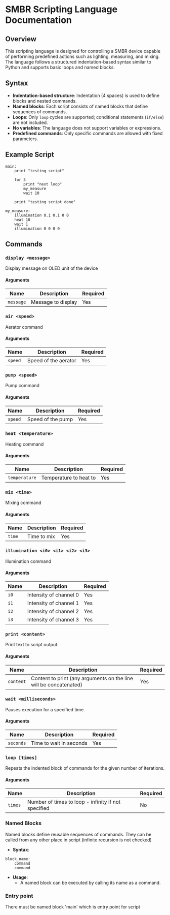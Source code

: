 # SMBR Scripting Language Documentation

## Overview
This scripting language is designed for controlling a SMBR device capable of performing predefined actions such as lighting, measuring, and mixing. The language follows a structured indentation-based syntax similar to Python and supports basic loops and named blocks.

## Syntax
- **Indentation-based structure**: Indentation (4 spaces) is used to define blocks and nested commands.
- **Named blocks**: Each script consists of named blocks that define sequences of commands.
- **Loops**: Only `loop` cycles are supported; conditional statements (`if/else`) are not included.
- **No variables**: The language does not support variables or expressions.
- **Predefined commands**: Only specific commands are allowed with fixed parameters.

## Example Script
```plaintext
main:
    print "testing script"
    
    for 3
        print "next loop"
        my_measure
        wait 10

    print "testing script done"

my_measure:
    illumination 0.1 0.1 0 0
    heat 10
    wait 1
    illumination 0 0 0 0
```

## Commands

### `display <message>`
Display message on OLED unit of the device
#### Arguments
| Name | Description | Required |
|------|-------------|----------|
| `message` | Message to display | Yes |

### `air <speed>`
Aerator command
#### Arguments
| Name | Description | Required |
|------|-------------|----------|
| `speed` | Speed of the aerator | Yes |

### `pump <speed>`
Pump command
#### Arguments
| Name | Description | Required |
|------|-------------|----------|
| `speed` | Speed of the pump | Yes |

### `heat <temperature>`
Heating command
#### Arguments
| Name | Description | Required |
|------|-------------|----------|
| `temperature` | Temperature to heat to | Yes |

### `mix <time>`
Mixing command
#### Arguments
| Name | Description | Required |
|------|-------------|----------|
| `time` | Time to mix | Yes |

### `illumination <i0> <i1> <i2> <i3>`
Illumination command
#### Arguments
| Name | Description | Required |
|------|-------------|----------|
| `i0` | Intensity of channel 0 | Yes |
| `i1` | Intensity of channel 1 | Yes |
| `i2` | Intensity of channel 2 | Yes |
| `i3` | Intensity of channel 3 | Yes |

### `print <content>`
Print text to script output.
#### Arguments
| Name | Description | Required |
|------|-------------|----------|
| `content` | Content to print (any arguments on the line will be concatenated) | Yes |

### `wait <milliseconds>`
Pauses execution for a specified time.
#### Arguments
| Name | Description | Required |
|------|-------------|----------|
| `seconds` | Time to wait in seconds | Yes |

### `loop [times]`
Repeats the indented block of commands for the given number of iterations.
#### Arguments
| Name | Description | Required |
|------|-------------|----------|
| `times` | Number of times to loop - infinity if not specified | No |



### Named Blocks
Named blocks define reusable sequences of commands. They can be called from any other place in script (infinite recursion is not checked)
- **Syntax**:
```plaintext
block_name:
    command
    command
```
- **Usage**:
  - A named block can be executed by calling its name as a command.

### Entry point
There must be named block 'main' which is entry point for script  



